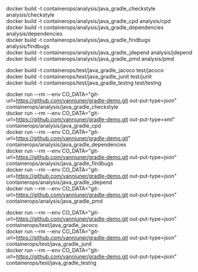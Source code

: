 
docker build -t containerops/analysis/java_gradle_checkstyle analysis/checkstyle <br>
docker build -t containerops/analysis/java_gradle_cpd analysis/cpd<br>
docker build -t containerops/analysis/java_gradle_dependencies analysis/dependencies<br>
docker build -t containerops/analysis/java_gradle_findbugs analysis/findbugs<br>
docker build -t containerops/analysis/java_gradle_jdepend analysis/jdepend<br>
docker build -t containerops/analysis/java_gradle_pmd analysis/pmd<br>

docker build -t containerops/test/java_gradle_jacoco test/jacoco<br>
docker build -t containerops/test/java_gradle_junit test/junit<br>
docker build -t containerops/test/java_gradle_testng test/testng<br>


docker run --rm --env CO_DATA="git-url=https://github.com/vanniuner/gradle-demo.git out-put-type=json" containerops/analysis/java_gradle_checkstyle<br>
docker run --rm --env CO_DATA="git-url=https://github.com/vanniuner/gradle-demo.git out-put-type=xml" containerops/analysis/java_gradle_cpd<br>
docker run --rm --env CO_DATA="git-url=https://github.com/vanniuner/gradle-demo.git" containerops/analysis/java_gradle_dependencies<br>
docker run --rm --env CO_DATA="git-url=https://github.com/vanniuner/gradle-demo.git out-put-type=json" containerops/analysis/java_gradle_findbugs<br>
docker run --rm --env CO_DATA="git-url=https://github.com/vanniuner/gradle-demo.git out-put-type=json" containerops/analysis/java_gradle_jdepend<br>
docker run --rm --env CO_DATA="git-url=https://github.com/vanniuner/gradle-demo.git out-put-type=json" containerops/analysis/java_gradle_pmd<br>

docker run --rm --env CO_DATA="git-url=https://github.com/vanniuner/gradle-demo.git out-put-type=json" containerops/test/java_gradle_jacoco<br>
docker run --rm --env CO_DATA="git-url=https://github.com/vanniuner/gradle-demo.git out-put-type=json" containerops/test/java_gradle_junit<br>
docker run --rm --env CO_DATA="git-url=https://github.com/vanniuner/gradle-demo.git out-put-type=json" containerops/test/java_gradle_testng<br>
